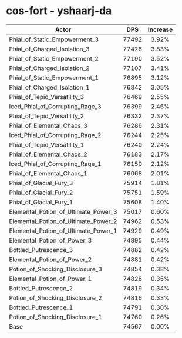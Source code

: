 # cos-fort - yshaarj-da
| Actor | DPS | Increase |
|---|:---:|:---:|
|Phial_of_Static_Empowerment_3|77492|3.92%|
|Phial_of_Charged_Isolation_3|77426|3.83%|
|Phial_of_Static_Empowerment_2|77190|3.52%|
|Phial_of_Charged_Isolation_2|77107|3.41%|
|Phial_of_Static_Empowerment_1|76895|3.12%|
|Phial_of_Charged_Isolation_1|76842|3.05%|
|Phial_of_Tepid_Versatility_3|76469|2.55%|
|Iced_Phial_of_Corrupting_Rage_3|76399|2.46%|
|Phial_of_Tepid_Versatility_2|76332|2.37%|
|Phial_of_Elemental_Chaos_3|76286|2.31%|
|Iced_Phial_of_Corrupting_Rage_2|76244|2.25%|
|Phial_of_Tepid_Versatility_1|76240|2.24%|
|Phial_of_Elemental_Chaos_2|76183|2.17%|
|Iced_Phial_of_Corrupting_Rage_1|76150|2.12%|
|Phial_of_Elemental_Chaos_1|76068|2.01%|
|Phial_of_Glacial_Fury_3|75914|1.81%|
|Phial_of_Glacial_Fury_2|75751|1.59%|
|Phial_of_Glacial_Fury_1|75608|1.40%|
|Elemental_Potion_of_Ultimate_Power_3|75017|0.60%|
|Elemental_Potion_of_Ultimate_Power_2|74962|0.53%|
|Elemental_Potion_of_Ultimate_Power_1|74929|0.49%|
|Elemental_Potion_of_Power_3|74895|0.44%|
|Bottled_Putrescence_3|74882|0.42%|
|Elemental_Potion_of_Power_2|74881|0.42%|
|Potion_of_Shocking_Disclosure_3|74854|0.38%|
|Elemental_Potion_of_Power_1|74826|0.35%|
|Bottled_Putrescence_2|74819|0.34%|
|Potion_of_Shocking_Disclosure_2|74816|0.33%|
|Bottled_Putrescence_1|74791|0.30%|
|Potion_of_Shocking_Disclosure_1|74760|0.26%|
|Base|74567|0.00%|
